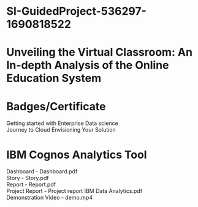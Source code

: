 # SI-GuidedProject-536297-1690818522
# Unveiling the Virtual Classroom: An In-depth Analysis of the Online Education System

# Badges/Certificate
Getting started with Enterprise Data science <br />
Journey to Cloud Envisioning Your Solution

# IBM Cognos Analytics Tool
Dashboard - Dashboard.pdf <br />
Story - Story.pdf <br />
Report - Report.pdf <br />
Project Report - Project report IBM Data Analytics.pdf <br />
Demonstration Video - demo.mp4 <br />
